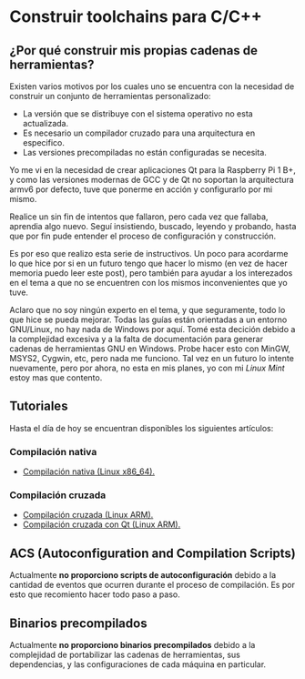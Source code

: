 # Construir toolchains para C/C++

## ¿Por qué construir mis propias cadenas de herramientas?

Existen varios motivos por los cuales uno se encuentra con la necesidad de construir un conjunto de herramientas personalizado:

* La versión que se distribuye con el sistema operativo no esta actualizada.
* Es necesario un compilador cruzado para una arquitectura en especifico.
* Las versiones precompiladas no están configuradas se necesita.

Yo me vi en la necesidad de crear aplicaciones Qt para la Raspberry Pi 1 B+, y como las versiones modernas de GCC y de Qt no soportan la arquitectura armv6 por defecto, tuve que ponerme en acción y configurarlo por mi mismo.

Realice un sin fin de intentos que fallaron, pero cada vez que fallaba, aprendia algo nuevo. Seguí insistiendo, buscado, leyendo y probando, hasta que por fin pude entender el proceso de configuración y construcción.

Es por eso que realizo esta serie de instructivos. Un poco para acordarme lo que hice por si en un futuro tengo que hacer lo mismo (en vez de hacer memoria puedo leer este post), pero también para ayudar a los interezados en el tema a que no se encuentren con los mismos inconvenientes que yo tuve.

Aclaro que no soy ningún experto en el tema, y que seguramente, todo lo que hice se pueda mejorar. Todas las guías están orientadas a un entorno GNU/Linux, no hay nada de Windows por aquí. Tomé esta decición debido a la complejidad excesiva y a la falta de documentación para generar cadenas de herramientas GNU en Windows. Probe hacer esto con MinGW, MSYS2, Cygwin, etc, pero nada me funciono. Tal vez en un futuro lo intente nuevamente, pero por ahora, no esta en mis planes, yo con mi *Linux Mint* estoy mas que contento.

## Tutoriales

Hasta el día de hoy se encuentran disponibles los siguientes artículos:

### Compilación nativa

* [Compilación nativa (Linux x86_64).](docs/x86_64-linux.md)

### Compilación cruzada

* [Compilación cruzada (Linux ARM).](docs/arm-linux.md)
* [Compilación cruzada con Qt (Linux ARM).](docs/arm-linux-qt.md)

## ACS (Autoconfiguration and Compilation Scripts)

Actualmente **no proporciono scripts de autoconfiguración** debido a la cantidad de eventos que ocurren durante el proceso de compilación. Es por esto que recomiento hacer todo paso a paso.

## Binarios precompilados

Actualmente **no proporciono binarios precompilados** debido a la complejidad de portabilizar las cadenas de herramientas, sus dependencias, y las configuraciones de cada máquina en particular.
